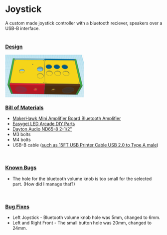 # Joystick
A custom made joystick controller with a bluetooth reciever, speakers over a USB-B interface.
<br><br>
<h3><b><u>Design</u></b></h3>
<img align="center" height="50%" width="50%"src="joystick.png">
<br>
<h3><b><u>Bill of Materials</u></b></h3>
<ul>
  <li><a href="https://www.amazon.com/dp/B08Z3FBSDT" target="_blank" rel="noopener noreferrer">MakerHawk Mini Amplifier Board Bluetooth Amplifier</a>
  <li><a href="https://www.amazon.com/dp/B00WAY9848" target="_blank" rel="noopener noreferrer">Easyget LED Arcade DIY Parts</a>
  <li><a href="https://www.amazon.com/gp/product/B0042GWIZI" target="_blank" rel="noopener noreferrer">Dayton Audio ND65-8 2-1/2"</a>
  <li>M3 bolts
  <li>M4 bolts
  <li>USB-B cable (<a href="https://www.amazon.com/dp/B07KXSBB5P" target="_blank">such as 15FT USB Printer Cable USB 2.0 to Type A male</a>)
</ul>
<br>
<h3><b><u>Known Bugs</u></b></h3>
<ul>
  <li>The hole for the bluetooth volume knob is too small for the selected part.  (How did I manage that?)
</ul>
<br>
<h3><b><u>Bug Fixes</u></b></h3>
<ul>
  <li>Left Joystick - Bluetooth volume knob hole was 5mm, changed to 6mm.
  <li>Left and Right Front - The small button hole was 20mm, changed to 24mm.
</ul>
